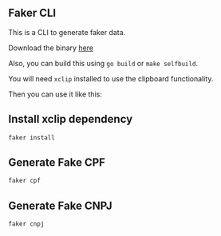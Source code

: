 ## Faker CLI

This is a CLI to generate faker data.

Download the binary [here](https://github.com/gabrieldebem/faker/releases/latest)

Also, you can build this using `go build` or `make selfbuild`.

You will need `xclip` installed to use the clipboard functionality.

Then you can use it like this:

## Install xclip dependency

```bash
faker install
```

## Generate Fake CPF
```bash
faker cpf
```

## Generate Fake CNPJ
```bash
faker cnpj
```


